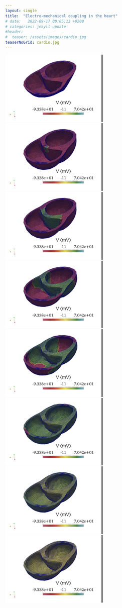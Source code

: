 ```yaml
---
layout: single
title:  "Electro-mechanical coupling in the heart"
# date:   2022-09-17 00:05:13 +0200
# categories: jekyll update
#header:
#  teaser: /assets/images/cardio.jpg
teaserNoGrid: cardio.jpg
---
```


<img src="/assets/images/03cardio/cardio001.jpg" alt="mesh_front" width="310"/>
<img src="/assets/images/03cardio/cardio003.jpg" alt="mesh_front" width="310"/>
<img src="/assets/images/03cardio/cardio005.jpg" alt="mesh_front" width="310"/>
<img src="/assets/images/03cardio/cardio007.jpg" alt="mesh_front" width="310"/>

<img src="/assets/images/03cardio/cardio009.jpg" alt="mesh_front" width="310"/>
<img src="/assets/images/03cardio/cardio011.jpg" alt="mesh_front" width="310"/>
<img src="/assets/images/03cardio/cardio013.jpg" alt="mesh_front" width="310"/>
<img src="/assets/images/03cardio/cardio015.jpg" alt="mesh_front" width="310"/>

